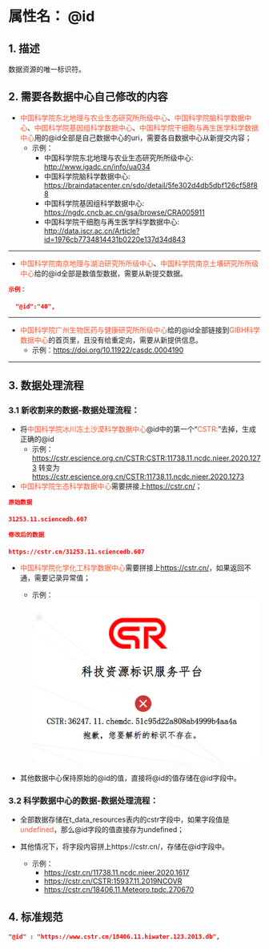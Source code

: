 # 属性名： @id

## 1. 描述
数据资源的唯一标识符。

## 2. 需要各数据中心自己修改的内容
  * <font color="#fc5531">中国科学院东北地理与农业生态研究所所级中心</font>、<font color="#fc5531">中国科学院脑科学数据中心</font>、<font color="#fc5531">中国科学院基因组科学数据中心</font>、<font color="#fc5531">中国科学院干细胞与再生医学科学数据中心</font>用的@id全部是自己数据中心的uri，需要各自数据中心从新提交内容；
  &nbsp;
    *  示例：
        +  中国科学院东北地理与农业生态研究所所级中心: <a href="http://www.igadc.cn/info/ua034" target="_blank">http://www.igadc.cn/info/ua034</a>
        +  中国科学院脑科学数据中心: <a href="https://braindatacenter.cn/sdo/detail/5fe302d4db5dbf126cf58f88" target="_blank">https://braindatacenter.cn/sdo/detail/5fe302d4db5dbf126cf58f88</a>
        +  中国科学院基因组科学数据中心: <a href="https://ngdc.cncb.ac.cn/gsa/browse/CRA005911" target="_blank">https://ngdc.cncb.ac.cn/gsa/browse/CRA005911</a>
        +  中国科学院干细胞与再生医学科学数据中心: <a href="http://data.iscr.ac.cn/Article?id=1976cb7734814431b0220e137d34d843" target="_blank">http://data.iscr.ac.cn/Article?id=1976cb7734814431b0220e137d34d843</a>

  ***
  * <font color="#fc5531">中国科学院南京地理与湖泊研究所所级中心</font>、<font color="#fc5531">中国科学院南京土壤研究所所级中心</font>给的@id全部是数值型数据，需要从新提交数据。
  ``` json
  示例：

	"@id":"40",
  ```
  ***

  * <font color="#fc5531">中国科学院广州生物医药与健康研究所所级中心</font>给的@id全部链接到<font color="#fc5531">GIBH科学数据中心</font>的首页里，且没有给重定向，需要从新提供信息。
	  *  示例：<a href="https://doi.org/10.11922/casdc.0004190" target="_blank">https://doi.org/10.11922/casdc.0004190</a>
  ***
                             
## 3. 数据处理流程
### 3.1 新收割来的数据-数据处理流程：
 * 将<font color="#fc5531">中国科学院冰川冻土沙漠科学数据中心</font>@id中的第一个“<font color="#fc5531">CSTR:</font>”去掉，生成正确的@id
  	*  示例：https://cstr.escience.org.cn/CSTR:CSTR:11738.11.ncdc.nieer.2020.1273 转变为 <a href="https://cstr.escience.org.cn/CSTR:11738.11.ncdc.nieer.2020.1273" target="_blank">https://cstr.escience.org.cn/CSTR:11738.11.ncdc.nieer.2020.1273</a>
 * <font color="#fc5531">中国科学院生态科学数据中心</font>需要拼接上<font color="#fc5531">https://cstr.cn/</font>；
```json
原始数据

31253.11.sciencedb.607
```

```json
修改后的数据

https://cstr.cn/31253.11.sciencedb.607
```

  * <font color="#fc5531">中国科学院化学化工科学数据中心</font>需要拼接上<font color="#fc5531">https://cstr.cn/</font>，如果返回不通，需要记录异常值；
&nbsp;
    *  示例：![error](image/error.png)

  * 其他数据中心保持原始的@id的值，直接将@id的值存储在@id字段中。

### 3.2 科学数据中心的数据-数据处理流程：
 * 全部数据存储在t_data_resources表内的cstr字段中，如果字段值是<font color="#fc5531">undefined</font>，那么@id字段的值直接存为undefined；


 
 * 其他情况下，将字段内容拼上https://cstr.cn/，存储在@id字段中。  
    *  示例：
	      +   <a href="https://cstr.cn/11738.11.ncdc.nieer.2020.1617" target="_blank">https://cstr.cn/11738.11.ncdc.nieer.2020.1617</a>
	      +   <a href="https://cstr.cn/CSTR:15937.11.2019NCOVR" target="_blank">https://cstr.cn/CSTR:15937.11.2019NCOVR</a>
	      +   <a href="https://cstr.cn/18406.11.Meteoro.tpdc.270670" target="_blank">https://cstr.cn/18406.11.Meteoro.tpdc.270670</a>

## 4. 标准规范
```json
"@id" : "https://www.cstr.cn/18406.11.hiwater.123.2013.db",
``` 